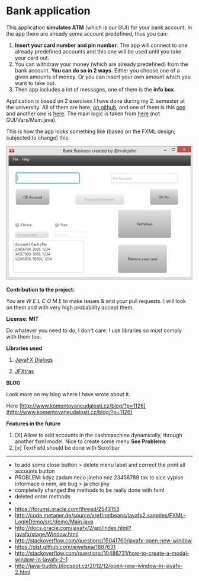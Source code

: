 # Bank application #

This application **simulates ATM** (which is our GUI) for your bank account. In the app there are already some account predefined, thus you can: 

1.  **Insert your card number and pin number**. The app will connect to one already predefined accounts and this one will be used until you take your card out. 
2.  You can withdraw your money (which are already predefined) from the bank account. **You can do so in 2 ways**. Either you choose one of a given amounts of money. Or you can insert your own amount which you want to take out.
3.  Then app includes a lot of messages, one of them is the **info box**. 

Application is based on 2 exercises I have done during my 2. semester at the university. All of them are here, [on github](https://github.com/Johnmalc/Homeworks2), and one of them is this [one](https://github.com/Johnmalc/Homeworks2/tree/master/Aufgabe1) and another one is [here](https://github.com/Johnmalc/Homeworks2/tree/master/Aufgabe13). The main logic is taken from [here](https://github.com/Johnmalc/Homeworks2/tree/master/Aufgabe13) (not GUI/Vars/Main.java).

This is how the app looks something like (based on the FXML design; subjected to change) this:

![Design](/image.jpg)

**Contribution to the project:**

You are *W E L C O M E* to make issues & and your pull requests. I will look on them and with very high probability accept them. 

**License: MIT** 

Do whatever you need to do, I don't care. I use libraries so must comply with them too.

**Libraries used**

1. [JavaFX Dialogs](https://github.com/marcojakob/javafx-ui-sandbox/tree/master/javafx-dialogs)

2. [JFXtras](https://github.com/JFXtras/jfxtras-labs)

**BLOG**

Look more on my blog where I have wrote about it.

Here [http://www.komentovaneudalosti.cz/blog/?p=1126](http://www.komentovaneudalosti.cz/blog/?p=1126)

**Features in the future** 

1. [X] Allow to add accounts in the cashmaschine dynamically, through another fxml model. Nice to create some menu **See Problems**
2. [x] TextField should be done with Scrollbar

----------

- to add some close button > delete menu label and correct the print all accounts button
- PROBLEM: kdyz zadam neco jineho nez 23456789 tak to sice vypise informace o nem, ale bug > ja chci jiny
- completelly changed the methods to be really done with fxml
- deleted enter methods
-  
- https://forums.oracle.com/thread/2543153
- http://code.metager.de/source/xref/netbeans/javafx2.samples/FXML-LoginDemo/src/demo/Main.java
- http://docs.oracle.com/javafx/2/api/index.html?javafx/stage/Window.html
- http://stackoverflow.com/questions/15041760/javafx-open-new-window
- https://gist.github.com/jewelsea/1887631
- http://stackoverflow.com/questions/10486731/how-to-create-a-modal-window-in-javafx-2-1
- http://java-buddy.blogspot.cz/2012/12/open-new-window-in-javafx-2.html